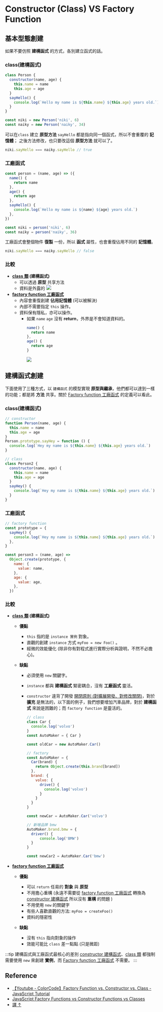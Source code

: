# Constructor (Class) VS Factory Function

[constructor 建構函式]: /Javascript/constructor
[class 類]: /Javascript/class
[factory function 工廠函式]: /Javascript/factoryFunction

## 基本型態創建

如果不要仿照 **建構函式** 的方式，各別建立函式的話。

### class(建構函式)

```js
class Person {
  constructor(name, age) {
    this.name = name
    this.age = age
  }
  sayHello() {
    console.log(`Hello my name is ${this.name} ${this.age} years old.`)
  }
}

const niki = new Person('niki', 6)
const naiky = new Person('naiky', 34)
```

可以在`class` 建立 **原型方法** `sayHello` 都是指向同一個函式，所以不會重覆的 **記憶體**；
之後方法修改，也只要改這個 **原型方法** 就可以了。

```js
niki.sayHello === naiky.sayHello // true
```

### 工廠函式

```js
const person = (name, age) => ({
  name() {
    return name
  },
  age() {
    return age
  },
  sayHello() {
    console.log(`Hello my name is ${name} ${age} years old.`)
  },
})

const niki = person('niki', 6)
const naiky = person('naiky', 36)
```

工廠函式會整個物件 **復製** 一份，所以 **函式** 屬性，也會重復佔用不同的 **記憶體**。

```js
niki.sayHello === naiky.sayHello // false
```

### 比較

- **[class 類] (建構函式)**
  - 可以透過 **原型** 共享方法
  - 資料是外露的
    ![](/Javascript/img/constructor-vs-factory.png)
- **[factory function 工廠函式]**
  - 內容會重復創建 **佔用記憶體** (可以被解決)
  - 內部不需要指定 `this` 操作。
  - 資料保有隱私，亦可以操作。
    - 如果 `name` `age` 沒有 **return**，外界是不會知道資料的。
      ```js
      name() {
        return name
      },
      age() {
        return age
      }
      ```
      ![](/Javascript/img/constructor-vs-factory-2.png)

## 建構函式創建

下面使用了三種方式，以 `建構函式` 的模型實現 **原型與繼承**，他們都可以達到一樣的功能；都是將 **方法** 共享。關於 [Factory function 工廠函式] 的定義可以看此。

### class(建構函式)

```js
// constructor
function Person(name, age) {
  this.name = name
  this.age = age
}
Person.prototype.sayHey = function () {
  console.log(`Hey my name is ${this.name} ${this.age} years old.`)
}

// class
class Person2 {
  constructor(name, age) {
    this.name = name
    this.age = age
  }
  sayHey() {
    console.log(`Hey my name is ${this.name} ${this.age} years old.`)
  }
}
```

### 工廠函式

```js
// factory function
const prototype = {
  sayHey() {
    console.log(`Hey my name is ${this.name} ${this.age} years old.`)
  },
}

const person3 = (name, age) =>
  Object.create(prototype, {
    name: {
      value: name,
    },
    age: {
      value: age,
    },
  })
```

### 比較

- **[class 類] (建構函式)**

  - **優點**

    - `this` 指的是 `instance 實例` 對象。
    - 直觀的創建 `instance` 方式 `myFoo = new Foo()` 。
    - 經微的效能優化 (除非你有對程式進行實際分析與證明，不然不必擔心)。

  - **缺點**

    - 必須使用 `new` 關鍵字。
    - `instance` 都與 **建構函式** 緊密耦合，沒有 **工廠函式** 靈活。
    - `constructor` 違背了開發 [開閉原則 (對擴展開發、對修改關閉)](https://tso1158687.github.io/blog/2021/01/11/2020ithomed17/)，對於 **擴充** 是無法的，以下面的例子，我們想要增加汽車品牌，對於 **建構函式** 來說是困難的；而 `factory function` 是靈活的。

      ```js
      // class
      class Car {
        console.log('volvo')
      }
      const AutoMaker = { Car }

      const oldCar = new AutoMaker.Car()

      // factory
      const AutoMaker = {
        Car(brand) {
          return Object.create(this.brand[brand])
        },
        brand: {
          volvo: {
            drive() {
              console.log('volvo')
            }
          }
        }
      }

      const newCar = AutoMaker.Car('volvo')

      // 新增品牌 bmw
      AutoMaker.brand.bmw = {
        driver() {
            console.log('BMW')
        }
      }

      const newCar2 = AutoMaker.Car('bmw')
      ```

- **[factory function 工廠函式]**

  - **優點**

    - 可以 `return` 任易的 **對象** 與 **原型**
    - 不用擔心重構 (永遠不需要從 [factory function 工廠函式] 轉換為 [constructor 建構函式] 所以沒有 **重構** 的問題 )
    - 不用使用 `new` 的關鍵字
    - 有些人喜歡直觀的方法: `myFoo = createFoo()`
    - 資料的隱密性

  - **缺點**
    - 沒有 `this` 指向對象的操作
    - 效能可能比 `class` 差一點點 (只是微距)

:::tip 建構函式與工廠函式最核心的差別
[constructor 建構函式]、[class 類] 都強制需要使用 `new` 來創建 **實例**，而 [Factory function 工廠函式] 不需要。
:::

## Reference

- [【Youtube - ColorCode】Factory Function vs. Constructor vs. Class - JavaScript Tutorial](https://www.youtube.com/watch?v=fbuyliXlDGI&t=103s)
- [JavaScript Factory Functions vs Constructor Functions vs Classes](https://medium.com/javascript-scene/javascript-factory-functions-vs-constructor-functions-vs-classes-2f22ceddf33e)
- [譯 ↑](https://codertw.com/%E5%89%8D%E7%AB%AF%E9%96%8B%E7%99%BC/195549/)
